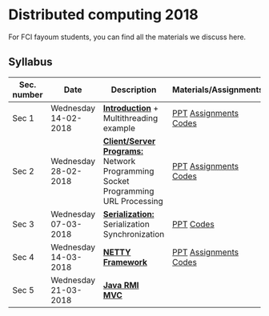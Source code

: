 # Distributed computing 2018

For FCI fayoum students, you can find all the materials we discuss here.

## Syllabus

| Sec. number | Date                      | Description                                                  | Materials/Assignments                                        |
| ----------- | ------------------------- | ------------------------------------------------------------ | ------------------------------------------------------------ |
| Sec 1       | Wednesday<br />14-02-2018 | **<u>Introduction</u>** + Multithreading example             | [PPT](/Lab%20slides/Sec%201/Sec%201.pdf) [Assignments](/Lab%20Assignments/Assignment%20One.pdf) [Codes](/Lab%20Codes/01-%20Java%20threading) |
| Sec 2       | Wednesday<br />28-02-2018 | **<u>Client/Server Programs:</u>**<br />Network Programming<br />Socket Programming<br />URL Processing | [PPT](/Lab%20slides/Sec%201/Sec%202.pdf) [Assignments](/Lab%20Assignments/Assignment%20Two.pdf) [Codes](/Lab%20Codes/02-%20Network%20programming) |
| Sec 3       | Wednesday<br />07-03-2018 | **<u>Serialization:</u>**<br />Serialization<br />Synchronization<br /> | [PPT](/Lab%20slides/Sec%203/Sec%203.pdf) [Codes](/Lab%20Codes/03-%20Serialization%20%26%20Synchronization) |
| Sec 4       | Wednesday<br />14-03-2018 | **<u>NETTY Framework</u>**                                   | [PPT](/Lab%20slides/Sec%203/Sec%203.pdf) [Assignments](/Lab%20Assignments/Assignment%20Three.pdf) [Codes](/Lab%20Codes/04-%20NETTY) |
| Sec 5       | Wednesday<br />21-03-2018 | **<u>Java RMI</u>**<br />**<u>MVC</u>**                      |                                                              |

